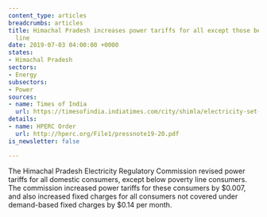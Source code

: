 ```yaml
---
content_type: articles
breadcrumbs: articles
title: Himachal Pradesh increases power tariffs for all except those below the poverty
  line
date: 2019-07-03 04:00:00 +0000
states:
- Himachal Pradesh
sectors:
- Energy
subsectors:
- Power
sources:
- name: Times of India
  url: https://timesofindia.indiatimes.com/city/shimla/electricity-set-to-cost-more-in-himachal-pradesh/articleshowprint/70008864.cms
details:
- name: HPERC Order
  url: http://hperc.org/File1/pressnote19-20.pdf
is_newsletter: false

---
```

The Himachal Pradesh Electricity Regulatory Commission revised power tariffs for all domestic consumers, except below poverty line consumers. The commission increased power tariffs for these consumers by $0.007, and also increased fixed charges for all consumers not covered under demand-based fixed charges by $0.14 per month.
